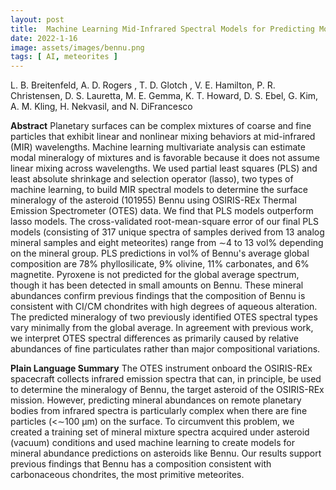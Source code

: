```yaml
---
layout: post
title:  Machine Learning Mid-Infrared Spectral Models for Predicting Modal Mineralogy of CI/CM Chondritic Asteroids and Bennu
date: 2022-1-16
image: assets/images/bennu.png
tags: [ AI, meteorites ]
---
```


L. B. Breitenfeld, A. D. Rogers , T. D. Glotch , V. E. Hamilton, P. R. Christensen, D. S. Lauretta, M. E. Gemma, K. T. Howard, D. S. Ebel, G. Kim, A. M. Kling, H. Nekvasil, and N. DiFrancesco

**Abstract** Planetary surfaces can be complex mixtures of coarse and fine particles that exhibit linear and nonlinear mixing behaviors at mid-infrared (MIR) wavelengths. Machine learning multivariate analysis can estimate modal mineralogy of mixtures and is favorable because it does not assume linear mixing across wavelengths. We used partial least squares (PLS) and least absolute shrinkage and selection operator (lasso), two types of machine learning, to build MIR spectral models to determine the surface mineralogy of the asteroid (101955) Bennu using OSIRIS-REx Thermal Emission Spectrometer (OTES) data. We find that PLS models outperform lasso models. The cross-validated root-mean-square error of our final PLS models (consisting of 317 unique spectra of samples derived from 13 analog mineral samples and eight meteorites) range from ∼4 to 13 vol% depending on the mineral group. PLS predictions in vol% of Bennu's average global composition are 78% phyllosilicate, 9% olivine, 11% carbonates, and 6% magnetite. Pyroxene is not predicted for the global average spectrum, though it has been detected in small amounts on Bennu. These mineral abundances confirm previous findings that the composition of Bennu is consistent with CI/CM chondrites with high degrees of aqueous alteration. The predicted mineralogy of two previously identified OTES spectral types vary minimally from the global average. In agreement with previous work, we interpret OTES spectral differences as primarily caused by relative abundances of fine particulates rather than major compositional variations.  

**Plain Language Summary** The OTES instrument onboard the OSIRIS-REx spacecraft collects infrared emission spectra that can, in principle, be used to determine the mineralogy of Bennu, the target asteroid of the OSIRIS-REx mission. However, predicting mineral abundances on remote planetary bodies from infrared spectra is particularly complex when there are fine particles (<∼100 μm) on the surface. To circumvent this problem, we created a training set of mineral mixture spectra acquired under asteroid (vacuum) conditions and used machine learning to create models for mineral abundance predictions on asteroids like Bennu. Our results support previous findings that Bennu has a composition consistent with carbonaceous chondrites, the most primitive meteorites.